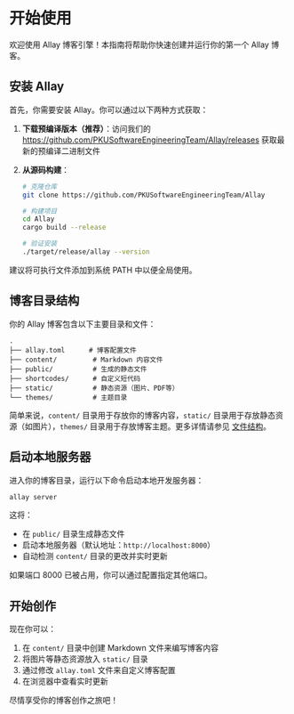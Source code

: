 # 开始使用

欢迎使用 Allay 博客引擎！本指南将帮助你快速创建并运行你的第一个 Allay 博客。

## 安装 Allay

首先，你需要安装 Allay。你可以通过以下两种方式获取：

1. **下载预编译版本（推荐）**：访问我们的 https://github.com/PKUSoftwareEngineeringTeam/Allay/releases 获取最新的预编译二进制文件

2. **从源码构建**：
   ```sh
   # 克隆仓库
   git clone https://github.com/PKUSoftwareEngineeringTeam/Allay
   
   # 构建项目
   cd Allay
   cargo build --release
   
   # 验证安装
   ./target/release/allay --version
   ```

建议将可执行文件添加到系统 PATH 中以便全局使用。

## 博客目录结构

你的 Allay 博客包含以下主要目录和文件：

```
.
├── allay.toml      # 博客配置文件
├── content/         # Markdown 内容文件
├── public/          # 生成的静态文件
├── shortcodes/      # 自定义短代码
├── static/          # 静态资源（图片、PDF等）
└── themes/          # 主题目录
```
简单来说，`content/` 目录用于存放你的博客内容，`static/` 目录用于存放静态资源（如图片），`themes/` 目录用于存放博客主题。更多详情请参见 [文件结构](./file-structure.md)。

## 启动本地服务器

进入你的博客目录，运行以下命令启动本地开发服务器：

```sh
allay server
```

这将：
- 在 `public/` 目录生成静态文件
- 启动本地服务器（默认地址：`http://localhost:8000`）
- 自动检测 `content/` 目录的更改并实时更新

如果端口 8000 已被占用，你可以通过配置指定其他端口。

## 开始创作

现在你可以：
1. 在 `content/` 目录中创建 Markdown 文件来编写博客内容
2. 将图片等静态资源放入 `static/` 目录
3. 通过修改 `allay.toml` 文件来自定义博客配置
4. 在浏览器中查看实时更新

尽情享受你的博客创作之旅吧！